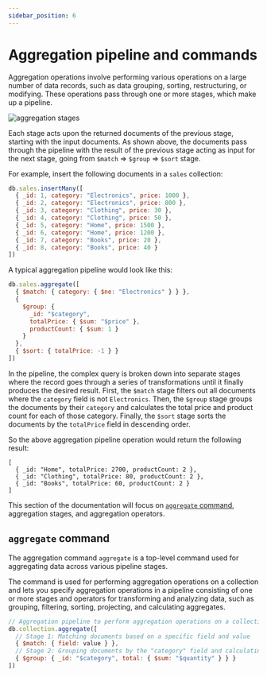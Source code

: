 ```yaml
---
sidebar_position: 6
---
```


# Aggregation pipeline and commands

Aggregation operations involve performing various operations on a large number of data records, such as data grouping, sorting, restructuring, or modifying.
These operations pass through one or more stages, which make up a pipeline.

![aggregation stages](/img/docs/aggregation-stages.jpg)

Each stage acts upon the returned documents of the previous stage, starting with the input documents.
As shown above, the documents pass through the pipeline with the result of the previous stage acting as input for the next stage, going from `$match` => `$group` => `$sort` stage.

For example, insert the following documents in a `sales` collection:

```js
db.sales.insertMany([
  { _id: 1, category: "Electronics", price: 1000 },
  { _id: 2, category: "Electronics", price: 800 },
  { _id: 3, category: "Clothing", price: 30 },
  { _id: 4, category: "Clothing", price: 50 },
  { _id: 5, category: "Home", price: 1500 },
  { _id: 6, category: "Home", price: 1200 },
  { _id: 7, category: "Books", price: 20 },
  { _id: 8, category: "Books", price: 40 }
])
```

A typical aggregation pipeline would look like this:

```js
db.sales.aggregate([
  { $match: { category: { $ne: "Electronics" } } },
  {
    $group: {
      _id: "$category",
      totalPrice: { $sum: "$price" },
      productCount: { $sum: 1 }
    }
  },
  { $sort: { totalPrice: -1 } }
])
```

In the pipeline, the complex query is broken down into separate stages where the record goes through a series of transformations until it finally produces the desired result.
First, the `$match` stage filters out all documents where the `category` field is not `Electronics`.
Then, the `$group` stage groups the documents by their `category` and calculates the total price and product count for each of those category.
Finally, the `$sort` stage sorts the documents by the `totalPrice` field in descending order.

So the above aggregation pipeline operation would return the following result:

```json5
[
  { _id: "Home", totalPrice: 2700, productCount: 2 },
  { _id: "Clothing", totalPrice: 80, productCount: 2 },
  { _id: "Books", totalPrice: 60, productCount: 2 }
]
```

This section of the documentation will focus on [`aggregate` command](#aggregate-command), aggregation stages, and aggregation operators.

## `aggregate` command

The aggregation command `aggregate` is a top-level command used for aggregating data across various pipeline stages.

The command is used for performing aggregation operations on a collection and lets you specify aggregation operations in a pipeline consisting of one or more stages and operators for transforming and analyzing data, such as grouping, filtering, sorting, projecting, and calculating aggregates.

```js
// Aggregation pipeline to perform aggregation operations on a collection
db.collection.aggregate([
  // Stage 1: Matching documents based on a specific field and value
  { $match: { field: value } },
  // Stage 2: Grouping documents by the "category" field and calculating the sum of the "quantity" field
  { $group: { _id: "$category", total: { $sum: "$quantity" } } }
])
```
